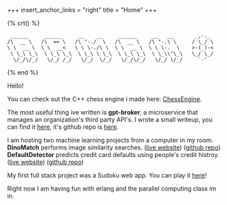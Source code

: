 +++
insert_anchor_links = "right"
title = "Home"
+++

{% crt() %}
```
 ______     ______     __    __     ______     __   __       _,-._ 
/\  __ \   /\  == \   /\ "-./  \   /\  __ \   /\ "-.\ \     / \_/ \
\ \  __ \  \ \  __<   \ \ \-./\ \  \ \  __ \  \ \ \-.  \    >-(_)-<
 \ \_\ \_\  \ \_\ \_\  \ \_\ \ \_\  \ \_\ \_\  \ \_\\"\_\   \_/ \_/
  \/_/\/_/   \/_/ /_/   \/_/  \/_/   \/_/\/_/   \/_/ \/_/     `-'  
```
{% end %}
<br/>
<p>
Hello!
</p>
<p>
You can check out the C++ chess engine i made here: <a href="https://github.com/ArmanDris/ChessEngines" target="_blank">ChessEngine</a>.
</p>
<p>
The most useful thing ive written is <b>gpt-broker</b>, a microservice that manages an organization's third party API's. I wrote a small writeup, you can find it <a href="/work/gpt-broker">here</a>, it's github repo is <a href="https://github.com/ArmanDris/gpt-broker" target="_blank">here</a>.
</p>
<p>
I am hosting two machine learning projects from a computer in my room.
<br/>
<b>DinoMatch</b> performs image similarity searches. (<a href="https://dinomatch.drismir.ca" target="_blank">live website</a>) (<a href="https://github.com/ArmanDris/DinoMatch" target="_blank">github repo</a>)
<br/>
<b>DefaultDetector</b> predicts credit card defaults using people's credit histroy. (<a href="https://defaultdetector.drismir.ca" target="_blank">live website</a>) (<a href="https://github.com/ArmanDris/DefaultDetector" target="_blank">github repo</a>)
</p>
<p>
My first full stack project was a Sudoku web app. You can play it <a href="https://sudoku.drismir.ca" target="_blank">here</a>!
</p>
<p>
Right now I am having fun with erlang and the parallel computing class im in. 
</p>
